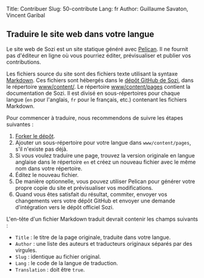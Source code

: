 Title: Contribuer
Slug: 50-contribute
Lang: fr
Author: Guillaume Savaton, Vincent Garibal

Traduire le site web dans votre langue 
--------------------------------------

Le site web de Sozi est un site statique généré avec [Pelican](http://blog.getpelican.com/).
Il ne fournit pas d'éditeur en ligne où vous pourriez éditer, prévisualiser et publier vos contributions.

Les fichiers source du site sont des fichiers texte utilisant la syntaxe [Markdown](http://daringfireball.net/projects/markdown/syntax).
Ces fichiers sont hébergés dans le [dépôt GitHub de Sozi](https://github.com/senshu/Sozi), dans le répertoire [www/content/](https://github.com/senshu/Sozi/tree/master/www/content).
Le répertoire [www/content/pages](https://github.com/senshu/Sozi/tree/master/www/content/pages) contient
la documentation de Sozi.
Il est divisé en sous-répertoires pour chaque langue (``en`` pour l'anglais, ``fr`` pour le français, etc.)
contenant les fichiers Markdown.

Pour commencer à traduire, nous recommendons de suivre les étapes suivantes :

1. [Forker le dépôt](https://github.com/senshu/Sozi/fork).
2. Ajouter un sous-répertoire pour votre langue dans ``www/content/pages``, s'il n'existe pas déjà.
3. Si vous voulez traduire une page, trouvez la version originale en langue anglaise dans le répertoire ``en`` et créez un nouveau fichier avec le même nom dans votre répertoire.
4. Éditez le nouveau fichier.
5. De manière optionnelle, vous pouvez utiliser Pelican pour générer votre propre copie du site et prévisualiser vos modifications.
6. Quand vous êtes satisfait du résultat, commiter, envoyer vos changements vers votre dépôt GitHub et envoyer une demande d'intégration vers le dépôt officiel Sozi.

L'en-tête d'un fichier Markdown traduit devrait contenir les champs suivants :

* ``Title`` : le titre de la page originale, traduite dans votre langue.
* ``Author`` : une liste des auteurs et traducteurs originaux séparés par des virgules.
* ``Slug`` : identique au fichier original.
* ``Lang`` : le code de la langue de traduction.
* ``Translation`` : doit être ``true``.

